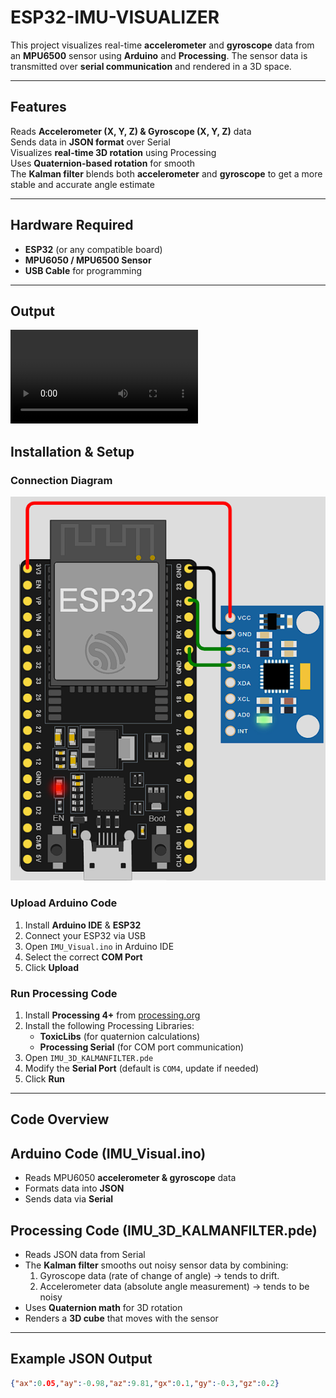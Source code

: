 # ESP32-IMU-VISUALIZER  

This project visualizes real-time **accelerometer** and **gyroscope** data from an **MPU6500** sensor using **Arduino** and **Processing**. The sensor data is transmitted over **serial communication** and rendered in a 3D space.

---

##  **Features**
  Reads **Accelerometer (X, Y, Z) & Gyroscope (X, Y, Z)** data  
  Sends data in **JSON format** over Serial  
  Visualizes **real-time 3D rotation** using Processing  
  Uses **Quaternion-based rotation** for smooth  
  The **Kalman filter** blends both **accelerometer** and **gyroscope** to get a more stable and accurate angle estimate  


  

---

##  **Hardware Required**
-  **ESP32** (or any compatible board)  
-  **MPU6050 / MPU6500 Sensor**  
-  **USB Cable** for programming  

---
## **Output**
![Hardware Connection](images/out.mp4)

## **Installation & Setup**
### Connection Diagram

![Hardware Connection](images/connection.png)

### **Upload Arduino Code**
1. Install **Arduino IDE** & **ESP32**  
2. Connect your ESP32 via USB  
3. Open `IMU_Visual.ino` in Arduino IDE  
4. Select the correct **COM Port**  
5. Click **Upload**   

### **Run Processing Code**
1. Install **Processing 4+** from [processing.org](https://processing.org/)  
2. Install the following Processing Libraries:  
   - **ToxicLibs** (for quaternion calculations)  
   - **Processing Serial** (for COM port communication)  
3. Open `IMU_3D_KALMANFILTER.pde`  
4. Modify the **Serial Port** (default is `COM4`, update if needed)  
5. Click **Run**  

---

##  **Code Overview**
## **Arduino Code (IMU_Visual.ino)**
- Reads MPU6050 **accelerometer & gyroscope** data  
- Formats data into **JSON**  
- Sends data via **Serial**  

## **Processing Code (IMU_3D_KALMANFILTER.pde)**
- Reads JSON data from Serial
- The **Kalman filter** smooths out noisy sensor data by combining:
    1. Gyroscope data (rate of change of angle) → tends to drift.
    2. Accelerometer data (absolute angle measurement) → tends to be noisy  
- Uses **Quaternion math** for 3D rotation  
- Renders a **3D cube** that moves with the sensor  

---

##  **Example JSON Output**
```json
{"ax":0.05,"ay":-0.98,"az":9.81,"gx":0.1,"gy":-0.3,"gz":0.2}
